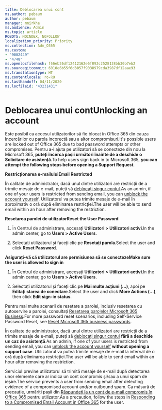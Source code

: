 ```yaml
---
title: Deblocarea unui cont
ms.author: pebaum
author: pebaum
manager: mnirkhe
ms.audience: Admin
ms.topic: article
ROBOTS: NOINDEX, NOFOLLOW
localization_priority: Priority
ms.collection: Adm_O365
ms.custom:
- "9002449"
- "4748"
ms.openlocfilehash: f66eb26df12412162e6f092c2528138bb30b7eb2
ms.sourcegitcommit: 6010e6b55f6d3057f9038979cda3987df12aae93
ms.translationtype: HT
ms.contentlocale: ro-RO
ms.lasthandoff: 04/11/2020
ms.locfileid: "43231431"
---
```

# <a name="unlocking-an-account"></a><span data-ttu-id="7e506-102">Deblocarea unui cont</span><span class="sxs-lookup"><span data-stu-id="7e506-102">Unlocking an account</span></span>

<span data-ttu-id="7e506-103">Este posibil ca accesul utilizatorilor să fie blocat în Office 365 din cauza încercărilor cu parola incorectă sau a altor compromisuri.</span><span class="sxs-lookup"><span data-stu-id="7e506-103">It's possible users are locked out of Office 365 due to bad password attempts or other compromises.</span></span> <span data-ttu-id="7e506-104">Pentru a-i ajuta pe utilizatori să se conecteze din nou la Microsoft 365, **puteți încerca pașii următori înainte de a deschide o Solicitare de asistență**.</span><span class="sxs-lookup"><span data-stu-id="7e506-104">To help users sign back in to Microsoft 365, **you can attempt the following steps before opening a Support Request**.</span></span> 

<span data-ttu-id="7e506-105">**Restricționarea e-mailului**</span><span class="sxs-lookup"><span data-stu-id="7e506-105">**Email Restricted**</span></span>

<span data-ttu-id="7e506-106">În calitate de administrator, dacă unul dintre utilizatori are restricții de a trimite mesaje de e-mail, puteți să [deblocați singur contul](https://docs.microsoft.com/microsoft-365/security/office-365-security/removing-user-from-restricted-users-portal-after-spam).</span><span class="sxs-lookup"><span data-stu-id="7e506-106">As an admin, if one of your users is restricted from sending email, you can [unblock the account yourself](https://docs.microsoft.com/microsoft-365/security/office-365-security/removing-user-from-restricted-users-portal-after-spam).</span></span> <span data-ttu-id="7e506-107">Utilizatorul va putea trimite mesaje de e-mail în aproximativ o oră după eliminarea restricției.</span><span class="sxs-lookup"><span data-stu-id="7e506-107">The user will be able to send email within an hour after removing the restriction.</span></span>

<span data-ttu-id="7e506-108">**Resetarea parolei de utilizator**</span><span class="sxs-lookup"><span data-stu-id="7e506-108">**Reset the User Password**</span></span>

1. <span data-ttu-id="7e506-109">În Centrul de administrare, accesați **Utilizatori > Utilizatori activi**.</span><span class="sxs-lookup"><span data-stu-id="7e506-109">In the admin center, go to **Users > Active Users**.</span></span>

2. <span data-ttu-id="7e506-110">Selectați utilizatorul și faceți clic pe **Resetați parola**.</span><span class="sxs-lookup"><span data-stu-id="7e506-110">Select the user and click **Reset Password**.</span></span>

<span data-ttu-id="7e506-111">**Asigurați-vă că utilizatorul are permisiunea să se conecteze**</span><span class="sxs-lookup"><span data-stu-id="7e506-111">**Make sure the user is allowed to sign in**</span></span>

1. <span data-ttu-id="7e506-112">În Centrul de administrare, accesați **Utilizatori > Utilizatori activi**.</span><span class="sxs-lookup"><span data-stu-id="7e506-112">In the admin center, go to **Users > Active Users**.</span></span>

2. <span data-ttu-id="7e506-113">Selectați utilizatorul și faceți clic pe **Mai multe acțiuni (...)**, apoi pe **Editați starea de conectare**.</span><span class="sxs-lookup"><span data-stu-id="7e506-113">Select the user and click **More Actions (...)**, then click **Edit sign-in status**.</span></span>

<span data-ttu-id="7e506-114">Pentru mai multe scenarii de resetare a parolei, inclusiv resetarea cu autoservire a parolei, consultați [Resetarea parolelor Microsoft 365 Business](https://docs.microsoft.com/microsoft-365/admin/add-users/reset-passwords?view=o365-worldwide).</span><span class="sxs-lookup"><span data-stu-id="7e506-114">For more password reset scenarios, including Self-Service Password Reset, see [Reset Microsoft 365 business passwords](https://docs.microsoft.com/microsoft-365/admin/add-users/reset-passwords?view=o365-worldwide).</span></span>


<span data-ttu-id="7e506-115">În calitate de administrator, dacă unul dintre utilizatori are restricții de a trimite mesaje de e-mail, puteți să [deblocați singur contul](https://docs.microsoft.com/microsoft-365/security/office-365-security/removing-user-from-restricted-users-portal-after-spam) **fără a deschide un caz de asistență**.</span><span class="sxs-lookup"><span data-stu-id="7e506-115">As an admin, if one of your users is restricted from sending email, you can [unblock the account yourself](https://docs.microsoft.com/microsoft-365/security/office-365-security/removing-user-from-restricted-users-portal-after-spam) **without opening a support case**.</span></span> <span data-ttu-id="7e506-116">Utilizatorul va putea trimite mesaje de e-mail la interval de o oră după eliminarea restricției.</span><span class="sxs-lookup"><span data-stu-id="7e506-116">The user will be able to send email within an hour after removing the restriction.</span></span>

<span data-ttu-id="7e506-117">Serviciul previne utilizatorul să trimită mesaje de e-mail după detectarea unor elemente care ar indica un cont compromis și/sau a unui spam de ieșire.</span><span class="sxs-lookup"><span data-stu-id="7e506-117">The service prevents a user from sending email after detecting evidence of a compromised account and/or outbound spam.</span></span> <span data-ttu-id="7e506-118">Ca măsură de precauție, urmăriți pașii din [Răspundeți la un cont de e-mail compromis în Office 365](https://docs.microsoft.com/office365/securitycompliance/responding-to-a-compromised-email-account) pentru utilizator.</span><span class="sxs-lookup"><span data-stu-id="7e506-118">As a precaution, follow the steps in [Responding to a Compromised Email Account in Office 365](https://docs.microsoft.com/office365/securitycompliance/responding-to-a-compromised-email-account) for the user.</span></span>

